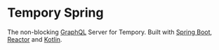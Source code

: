 # Tempory Spring
The non-blocking [GraphQL](https://graphql.org) Server for Tempory. Built with [Spring Boot](https://spring.io), [Reactor](https://projectreactor.io) and [Kotlin](https://kotlinlang.org).
